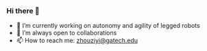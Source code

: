 ### Hi there 👋
- 🔭 I’m currently working on autonomy and agility of legged robots
- 👯 I’m always open to collaborations
- 📫 How to reach me: zhouziyi@gatech.edu
<!--
**zzhou387/zzhou387** is a ✨ _special_ ✨ repository because its `README.md` (this file) appears on your GitHub profile.

Here are some ideas to get you started:

- 🔭 I’m currently working on ...
- 🌱 I’m currently learning ...
- 👯 I’m looking to collaborate on ...
- 🤔 I’m looking for help with ...
- 💬 Ask me about ...
- 📫 How to reach me: ...
- 😄 Pronouns: ...
- ⚡ Fun fact: ...
-->
